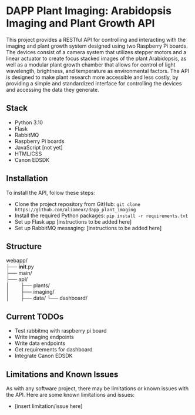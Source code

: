 # DAPP Plant Imaging: Arabidopsis Imaging and Plant Growth API

This project provides a RESTful API for controlling and interacting with the imaging and plant growth system designed
using two Raspberry Pi boards. The devices consist of a camera system that utilizes stepper motors and a linear
actuator to create focus stacked images of the plant Arabidopsis, as well as a modular plant growth chamber that allows
for control of light wavelength, brightness, and temperature as environmental factors. The API is designed to
make plant research more accessible and less costly, by providing a simple and standardized interface for controlling
the devices and accessing the data they generate.

## Stack

- Python 3.10
- Flask
- RabbitMQ
- Raspberry Pi boards
- JavaScript [not yet]
- HTML/CSS
- Canon EDSDK

## Installation

To install the API, follow these steps:

- Clone the project repository from GitHub: `git clone https://github.com/aliameur/dapp_plant_imaging`
- Install the required Python packages: `pip install -r requirements.txt`
- Set up Flask app [instructions to be added here]
- Set up RabbitMQ messaging: [instructions to be added here]

## Structure

webapp/  
├── __init__.py  
├── main/  
├── api/  
│ &nbsp; &nbsp; &nbsp; &nbsp;├── plants/  
│ &nbsp; &nbsp; &nbsp; &nbsp;├── imaging/  
│ &nbsp; &nbsp; &nbsp; &nbsp;├── data/
└── dashboard/

## Current TODOs

- Test rabbitmq with raspberry pi board
- Write imaging endpoints
- Write data endpoints
- Get requirements for dashboard
- Integrate Canon EDSDK

## Limitations and Known Issues

As with any software project, there may be limitations or known issues with the API. Here are some known limitations and
issues:

- [insert limitation/issue here]

